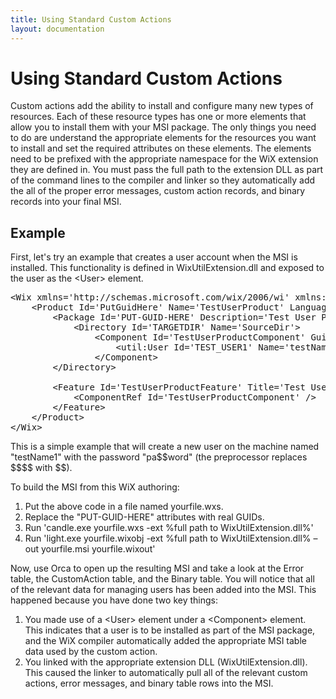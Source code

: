```yaml
---
title: Using Standard Custom Actions
layout: documentation
---
```


# Using Standard Custom Actions

Custom actions add the ability to install and configure many new types of resources. Each of these resource types has one or more elements that allow you to install them with your MSI package. The only things you need to do are understand the appropriate elements for the resources you want to install and set the required attributes on these elements. The elements need to be prefixed with the appropriate namespace for the WiX extension they are defined in. You must pass the full path to the extension DLL as part of the command lines to the compiler and linker so they automatically add the all of the proper error messages, custom action records, and binary records into your final MSI.

## Example

First, let's try an example that creates a user account when the MSI is installed. This functionality is defined in WixUtilExtension.dll and exposed to the user as the &lt;User&gt; element.

<pre>
&lt;Wix xmlns='http://schemas.microsoft.com/wix/2006/wi' xmlns:util='http://schemas.microsoft.com/wix/UtilExtension' &gt;
    &lt;Product Id='PutGuidHere' Name='TestUserProduct' Language='1033' Version='0.0.0.0'&gt;
        &lt;Package Id='PUT-GUID-HERE' Description='Test User Package' InstallerVersion='200' Compressed='yes' /&gt;
            &lt;Directory Id='TARGETDIR' Name='SourceDir'&gt;
                &lt;Component Id='TestUserProductComponent' Guid='PutGuidHere'&gt;
                    &lt;util:User Id='TEST_USER1' Name='testName1' Password='pa$$$$word'/&gt;
                &lt;/Component&gt;
        &lt;/Directory&gt;

        &lt;Feature Id='TestUserProductFeature' Title='Test User Product Feature' Level='1'&gt;
            &lt;ComponentRef Id='TestUserProductComponent' /&gt;
        &lt;/Feature&gt;
    &lt;/Product&gt;
&lt;/Wix&gt;
</pre>

<p>This is a simple example that will create a new user on the machine named "testName1" with the password "pa$$word" (the preprocessor replaces $$$$ with $$).</p>

<p>To build the MSI from this WiX authoring:</p>

<ol>
<li>Put the above code in a file named yourfile.wxs.</li>

<li>Replace the "PUT-GUID-HERE" attributes with real GUIDs.</li>

<li>Run 'candle.exe yourfile.wxs -ext %full path to WixUtilExtension.dll%'</li>

<li>Run 'light.exe yourfile.wixobj -ext %full path to WixUtilExtension.dll% &ndash;out yourfile.msi yourfile.wixout'</li>
</ol>

Now, use Orca to open up the resulting MSI and take a look at the Error table, the CustomAction table, and the Binary table. You will notice that all of the relevant data for managing users has been added into the MSI. This happened because you have done two key things:

1. You made use of a &lt;User&gt; element under a &lt;Component&gt; element. This indicates that a user is to be installed as part of the MSI package, and the WiX compiler automatically added the appropriate MSI table data used by the custom action.
2. You linked with the appropriate extension DLL (WixUtilExtension.dll). This caused the linker to automatically pull all of the relevant custom actions, error messages, and binary table rows into the MSI.
